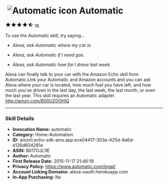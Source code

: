 # &nbsp;<img src="https://github.com/dale3h/alexa-skills-list/raw/master/skills/automatic/B017OJL1IE/app_icon" alt="Automatic icon" width="36"> Automatic
![4.6 stars](../../../images/ic_star_black_18dp_1x.png)![4.6 stars](../../../images/ic_star_black_18dp_1x.png)![4.6 stars](../../../images/ic_star_black_18dp_1x.png)![4.6 stars](../../../images/ic_star_black_18dp_1x.png)![4.6 stars](../../../images/ic_star_half_black_18dp_1x.png) 16

To use the Automatic skill, try saying...

* *Alexa, ask Automatic where my car is.*

* *Alexa, ask Automatic if I need gas.*

* *Alexa, ask Automatic how far I drove last week.*

Alexa can finally talk to your car with the Amazon Echo skill from Automatic.Link your Automatic and Amazon accounts and you can ask Alexa where your car is located, how much fuel you have left, and how much you've driven in the last day, the last week, the last month, or even the last year. This skill requires an Automatic adapter. http://amzn.com/B00UZ0OHIQ 

***

### Skill Details

* **Invocation Name:** automatic
* **Category:** Home-Automation
* **ID:** amzn1.echo-sdk-ams.app.ece04417-303a-425d-9a6d-e126d604281e
* **ASIN:** B017OJL1IE
* **Author:** Automatic
* **First Release Date:** 2015-11-17 21:46:19
* **Privacy Policy:** https://www.automatic.com/legal/
* **Account Linking Domains:** alexa-oauth.herokuapp.com
* **In-App Purchasing:** No
